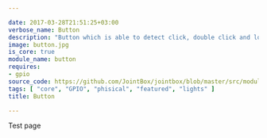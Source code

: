 ```yaml
---

date: 2017-03-28T21:51:25+03:00
verbose_name: Button
description: "Button which is able to detect click, double click and long click events"
image: button.jpg
is_core: true
module_name: button
requires:
- gpio
source_code: https://github.com/JointBox/jointbox/blob/master/src/modules/button/__init__.py
tags: [ "core", "GPIO", "phisical", "featured", "lights" ]
title: Button

---
```


Test page